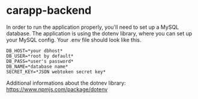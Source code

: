 # carapp-backend
In order to run the application properly, you'll need to set up a MySQL database.
The application is using the dotenv library, where you can set up your MySQL config.
Your .env file should look like this.
```
DB_HOST=*your dbhost*
DB_USER=*root by default*
DB_PASS=*user's password*
DB_NAME=*database name*
SECRET_KEY=*JSON webtoken secret key*
```

Additional informations about the dotnev library:
https://www.npmjs.com/package/dotenv

